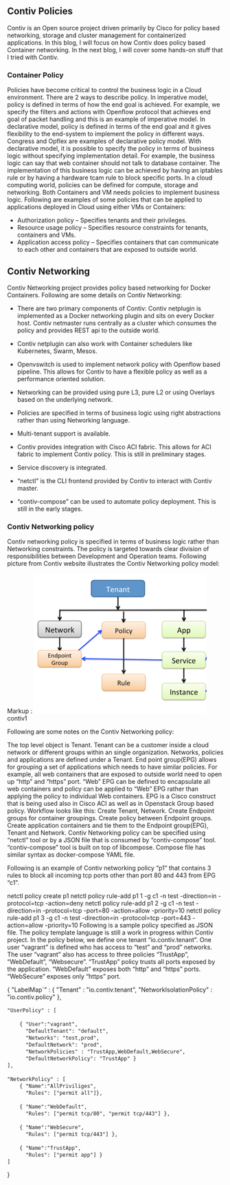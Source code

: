 ## Contiv Policies

Contiv is an Open source project driven primarily by Cisco for policy based networking, storage and cluster management for containerized applications. In this blog, I will focus on how Contiv does policy based Container networking. In the next blog, I will cover some hands-on stuff that I tried with Contiv.

### Container Policy
Policies have become critical to control the business logic in a Cloud environment. There are 2 ways to describe policy. In imperative model, policy is defined in terms of how the end goal is achieved. For example, we specify the filters and actions with Openflow protocol that achieves end goal of packet handling and this is an example of imperative model. In declarative model, policy is defined in terms of the end goal and it gives flexibility to the end-system to implement the policy in different ways. Congress and Opflex are examples of declarative policy model. With declarative model, it is possible to specify the policy in terms of business logic without specifying implementation detail. For example, the business logic can say that web container should not talk to database container. The implementation of this business logic can be achieved by having an iptables rule or by having a hardware tcam rule to block specific ports. In a cloud computing world, policies can be defined for compute, storage and networking. Both Containers and VM needs policies to implement business logic. Following are examples of some policies that can be applied to applications deployed in Cloud using either VMs or Containers:

 * Authorization policy – Specifies tenants and their privileges.
 * Resource usage policy – Specifies resource constraints for tenants, containers and VMs.
 * Application access policy – Specifies containers that can communicate to each other and containers that are exposed to outside world.

## Contiv Networking
Contiv Networking project provides policy based networking for Docker Containers. Following are some details on Contiv Networking:


* There are two primary components of Contiv: Contiv netplugin is implemented as a Docker networking plugin and sits on every Docker host. Contiv netmaster runs centrally as a cluster which consumes the policy and provides REST api to the outside world.

* Contiv netplugin can also work with Container schedulers like Kubernetes, Swarm, Mesos.
* Openvswitch is used to implement network policy with Openflow based pipeline. This allows for Contiv to have a flexible policy as well as a performance oriented solution.
* Networking can be provided using pure L3, pure L2 or using Overlays based on the underlying network.
* Policies are specified in terms of business logic using right abstractions rather than using Networking language.
* Multi-tenant support is available.
* Contiv provides integration with Cisco ACI fabric. This allows for ACI fabric to implement Contiv policy. This is still in preliminary stages.
* Service discovery is integrated.
* “netctl” is the CLI frontend provided by Contiv to interact with Contiv master.
* “contiv-compose” can be used to automate policy deployment. This is still in the early stages.

### Contiv Networking policy
Contiv networking policy is specified in terms of business logic rather than Networking constraints. The policy is targeted towards clear division of responsibilities between Development and Operation teams.  Following picture from Contiv website illustrates the Contiv Networking policy model:

Markup : ![picture alt](labs/contiv1.png "Net policy Diagram")
contiv1

Following are some notes on the Contiv Networking policy:

The top level object is Tenant. Tenant can be a customer inside a cloud network or different groups within an single organization. Networks, policies and applications are defined under a Tenant.
End point group(EPG) allows for grouping a set of applications which needs to have similar policies. For example, all web containers that are exposed to outside world need to open up “http” and “https” port. “Web” EPG can be defined to encapsulate all web containers and policy can be applied to “Web” EPG rather than applying the policy to individual Web containers. EPG is a Cisco construct that is being used also in Cisco ACI as well as in Openstack Group based policy.
Workflow looks like this:
Create Tenant, Network.
Create Endpoint groups for container groupings.
Create policy between Endpoint groups.
Create application containers and tie them to the Endpoint group(EPG), Tenant and Network.
Contiv Networking policy can be specified using “netctl” tool or by a JSON file that is consumed by “contiv-compose” tool. “contiv-compose” tool is built on top of libcompose. Compose file has similar syntax as docker-compose YAML file.

Following is an example of Contiv networking policy “p1” that contains 3 rules to block all incoming tcp ports other than port 80 and 443 from EPG “c1”.

netctl policy create p1
netctl policy rule-add p1 1 -g c1 -n test -direction=in -protocol=tcp -action=deny
netctl policy rule-add p1 2 -g c1 -n test -direction=in -protocol=tcp -port=80 -action=allow -priority=10
netctl policy rule-add p1 3 -g c1 -n test -direction=in -protocol=tcp -port=443 -action=allow -priority=10
Following is a sample policy specified as JSON file. The policy template language is still a work in progress within Contiv project. In the policy below, we define one tenant “io.contiv.tenant”. One user “vagrant” is defined who has access to “test” and “prod” networks. The user “vagrant” also has access to three policies “TrustApp”, “WebDefault”, “Websecure”. “TrustApp” policy trusts all ports exposed by the application. “WebDefault” exposes both “http” and “https” ports. “WebSecure” exposes only “https” port.

{
	"LabelMap`" : {
		"Tenant" : "io.contiv.tenant",
		"NetworkIsolationPolicy" : "io.contiv.policy"
	},

	"UserPolicy" : [

		{ "User":"vagrant", 
		  "DefaultTenant": "default",
		  "Networks": "test,prod",
		  "DefaultNetwork": "prod",
		  "NetworkPolicies" : "TrustApp,WebDefault,WebSecure",
		  "DefaultNetworkPolicy": "TrustApp" }
	],

	"NetworkPolicy" : [
		{ "Name":"AllPriviliges", 
		  "Rules": ["permit all"]},

		{ "Name":"WebDefault", 
		  "Rules": ["permit tcp/80", "permit tcp/443"] },

		{ "Name":"WebSecure", 
		  "Rules": ["permit tcp/443"] },
		  
		{ "Name":"TrustApp",
		  "Rules": ["permit app"] }
	]
}
